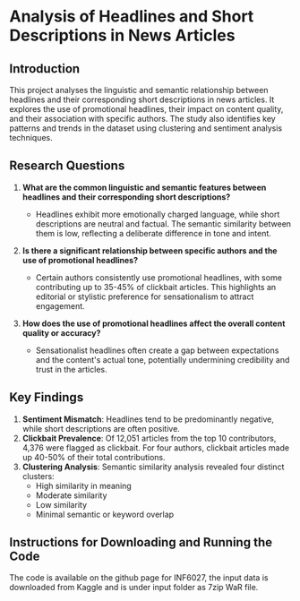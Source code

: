 # Analysis of Headlines and Short Descriptions in News Articles

## Introduction
This project analyses the linguistic and semantic relationship between headlines and their corresponding short descriptions in news articles. It explores the use of promotional headlines, their impact on content quality, and their association with specific authors. The study also identifies key patterns and trends in the dataset using clustering and sentiment analysis techniques.

## Research Questions
1. **What are the common linguistic and semantic features between headlines and their corresponding short descriptions?**  
   - Headlines exhibit more emotionally charged language, while short descriptions are neutral and factual. The semantic similarity between them is low, reflecting a deliberate difference in tone and intent.

2. **Is there a significant relationship between specific authors and the use of promotional headlines?**  
   - Certain authors consistently use promotional headlines, with some contributing up to 35-45% of clickbait articles. This highlights an editorial or stylistic preference for sensationalism to attract engagement.

3. **How does the use of promotional headlines affect the overall content quality or accuracy?**  
   - Sensationalist headlines often create a gap between expectations and the content's actual tone, potentially undermining credibility and trust in the articles.

## Key Findings
1. **Sentiment Mismatch**: Headlines tend to be predominantly negative, while short descriptions are often positive.  
2. **Clickbait Prevalence**: Of 12,051 articles from the top 10 contributors, 4,376 were flagged as clickbait. For four authors, clickbait articles made up 40-50% of their total contributions.  
3. **Clustering Analysis**: Semantic similarity analysis revealed four distinct clusters:  
   - High similarity in meaning  
   - Moderate similarity  
   - Low similarity  
   - Minimal semantic or keyword overlap  

## Instructions for Downloading and Running the Code
The code is available on the github page for INF6027, the input data is downloaded from Kaggle and is under input folder as 7zip WaR file.
